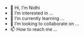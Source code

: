 - 👋 Hi, I’m Nidhi
- 👀 I’m interested in ...
- 🌱 I’m currently learning ...
- 💞️ I’m looking to collaborate on ...
- 📫 How to reach me ...

<!---
Nidhi-inni/Nidhi-inni is a ✨ special ✨ repository because its `README.md` (this file) appears on your GitHub profile.
You can click the Preview link to take a look at your changes.
--->
